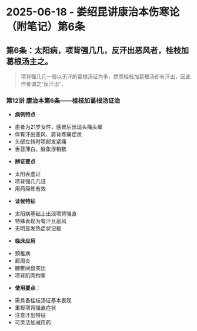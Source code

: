 # 2025-06-18 - 娄绍昆讲康治本伤寒论（附笔记）第6条

## 第6条：太阳病，项背强几几，反汗出恶风者，桂枝加葛根汤主之。

> 项背强几几一般以无汗的葛根汤证为多，然而桂枝加葛根汤却有汗出，因此作者谓之“反汗出”。

### 第12讲 康治本第6条——桂枝加葛根汤证治

* **病例特点**

+ 患者为21岁女性，感冒后出现头痛头晕
+ 伴有汗出恶风、肩背疼痛症状
+ 头部左转时项部发紧痛
+ 舌苔薄白，脉象浮稍数

* **辨证要点**

+ 太阳表虚证
+ 项背强几几证
+ 用药简练有效

* **证候特征**

+ 太阳病基础上出现项背强直
+ 特殊表现为有汗且恶风
+ 无明显发热症状记载

* **临床应用**

+ 颈椎病
+ 肩周炎
+ 腰椎间盘突出
+ 项背肌肉拘挛

* **使用要点**：

+ 需具备桂枝汤证基本表现
+ 重视项背强直症状
+ 注意汗出特征
+ 可灵活加减用药